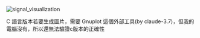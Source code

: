 ![signal_visualization](https://github.com/user-attachments/assets/caa07b06-6a15-4a8a-ae3a-3497d0045dbc)



C 語言版本若要生成圖片，需要 Gnuplot 這個外部工具(by claude-3.7)，但我的電腦沒有，所以還無法驗證c版本的正確性
